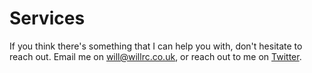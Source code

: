 # Services
If you think there's something that I can help you with, don't hesitate to reach out. Email me on [will@willrc.co.uk](mailto:will@willrc.co.uk), or reach out to me on [Twitter](https://twitter.com/willranjhill).